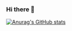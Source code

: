 ### Hi there 👋

<!--
**JVieir4/JVieir4** is a ✨ _special_ ✨ repository because its `README.md` (this file) appears on your GitHub profile.

Here are some ideas to get you started:

- 🔭 I’m currently working on getting confortable with coding.
- 🌱 I’m currently learning Java, Python and C.
- 🤔 I’m looking for help with ...
- 💬 Ask me about ...
- 📫 How to reach me: ...
- ⚡ Fun fact: ...
-->

[![Anurag's GitHub stats](https://github-readme-stats.vercel.app/api?username=JVieir4)](https://github.com/anuraghazra/github-readme-stats)
